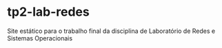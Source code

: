 # tp2-lab-redes
Site estático para o trabalho final da disciplina de Laboratório de Redes e Sistemas Operacionais
